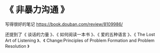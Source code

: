 # 《 非暴力沟通 》

写得很好的笔记 https://book.douban.com/review/8109986/

还提到了《 谈话的力量 》、《 如何阅读一本书 》、《 爱的五种语言 》、《 The Lost Art of Listening 》、《 Change:Principles of Problem Formation and Problem Resolution 》
